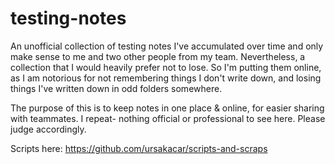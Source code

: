 # testing-notes

An unofficial collection of testing notes I've accumulated over time and only make sense to me and two other people from my team. Nevertheless, a collection that I would heavily prefer not to lose. So I'm putting them online, as I am notorious for not remembering things I don't write down, and losing things I've written down in odd folders somewhere.

The purpose of this is to keep notes in one place & online, for easier sharing with teammates. I repeat- nothing official or professional to see here. Please judge accordingly.

Scripts here: https://github.com/ursakacar/scripts-and-scraps